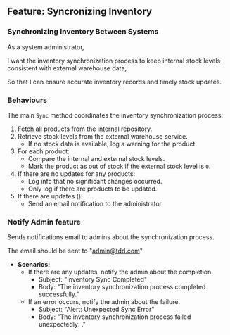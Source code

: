 ## Feature: Syncronizing Inventory

### Synchronizing Inventory Between Systems
As a system administrator,

I want the inventory synchronization process to keep internal stock levels consistent with external warehouse data,

So that I can ensure accurate inventory records and timely stock updates.

### Behaviours
The main `Sync` method coordinates the inventory synchronization process:

1. Fetch all products from the internal repository.
1. Retrieve stock levels from the external warehouse service.
   - If no stock data is available, log a warning for the product.
1. For each product:
   - Compare the internal and external stock levels.
   - Mark the product as out of stock if the external stock level is `0`.
1. If there are no updates for any products:
   - Log info that no significant changes occurred.
   - Only log if there are products to be updated.
1. If there are updates ():
   - Send an email notification to the administrator.

### Notify Admin feature
Sends notifications email to admins about the synchronization process.

The email should be sent to "admin@tdd.com"

- **Scenarios:**
  - If there are any updates, notify the admin about the completion.
	- Subject: "Inventory Sync Completed"
	- Body: "The inventory synchronization process completed successfully."
  - If an error occurs, notify the admin about the failure.
	- Subject: "Alert: Unexpected Sync Error"
	- Body: "The inventory synchronization process failed unexpectedly: <error>."
